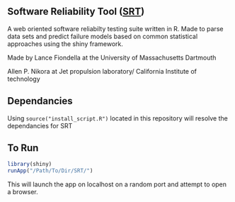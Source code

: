 Software Reliability Tool ([SRT](http://sasdlc.org))
--------------------------------

A web oriented software reliabilty testing suite written in R. Made to parse data sets and predict failure models based on common statistical approaches using the shiny framework.

Made by Lance Fiondella at the University of Massachusetts Dartmouth

Allen P. Nikora at Jet propulsion laboratory/ California Institute of technology


Dependancies
-------
Using `source("install_script.R")` located in this repository will resolve the dependancies for SRT
 

To Run
-------

```R
library(shiny)  
runApp("/Path/To/Dir/SRT/")
```
This will launch the app on localhost on a random port and attempt to open a browser.




